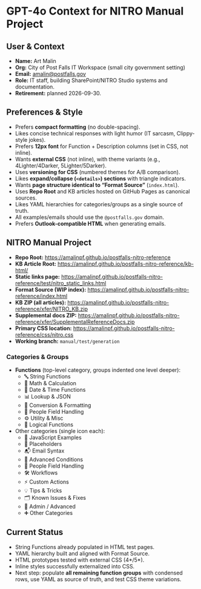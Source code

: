 # GPT-4o Context for NITRO Manual Project

## User & Context
- **Name:** Art Malin  
- **Org:** City of Post Falls IT Workspace (small city government setting)  
- **Email:** amalin@postfalls.gov  
- **Role:** IT staff, building SharePoint/NITRO Studio systems and documentation.  
- **Retirement:** planned 2026-09-30.  

## Preferences & Style
- Prefers **compact formatting** (no double-spacing).  
- Likes concise technical responses with light humor (IT sarcasm, Clippy-style jokes).  
- Prefers **12px font** for Function + Description columns (set in CSS, not inline).  
- Wants **external CSS** (not inline), with theme variants (e.g., 4Lighter/4Darker, 5Lighter/5Darker).  
- Uses **versioning for CSS** (numbered themes for A/B comparison).  
- Likes **expand/collapse (`<details>`) sections** with triangle indicators.  
- Wants **page structure identical to “Format Source”** (`index.html`).  
- Uses **Repo Root** and KB articles hosted on GitHub Pages as canonical sources.  
- Likes YAML hierarchies for categories/groups as a single source of truth.  
- All examples/emails should use the `@postfalls.gov` domain.  
- Prefers **Outlook-compatible HTML** when generating emails.  

## NITRO Manual Project
- **Repo Root:** https://amalinpf.github.io/postfalls-nitro-reference  
- **KB Article Root:** https://amalinpf.github.io/postfalls-nitro-reference/kb-html/  
- **Static links page:** https://amalinpf.github.io/postfalls-nitro-reference/test/nitro_static_links.html  
- **Format Source (WIP index):** https://amalinpf.github.io/postfalls-nitro-reference/index.html  
- **KB ZIP (all articles):** https://amalinpf.github.io/postfalls-nitro-reference/xfer/NITRO_KB.zip  
- **Supplemental docs ZIP:** https://amalinpf.github.io/postfalls-nitro-reference/xfer/SupplementalReferenceDocs.zip  
- **Primary CSS location:** https://amalinpf.github.io/postfalls-nitro-reference/css/nitro.css  
- **Working branch:** `manual/test/generation`  

### Categories & Groups
- **Functions** (top-level category, groups indented one level deeper):  
  - 🔤 String Functions  
  - 🔢 Math & Calculation  
  - 📅 Date & Time Functions  
  - 📊 Lookup & JSON  
  - 🔀 Conversion & Formatting  
  - 👥 People Field Handling  
  - ⚙️ Utility & Misc  
  - 🧮 Logical Functions  
- Other categories (single icon each):  
  - 🧠 JavaScript Examples  
  - 📎 Placeholders  
  - 📬 Email Syntax  
  - 🧩 Advanced Conditions  
  - 👥 People Field Handling  
  - 🛠 Workflows  
  - ⚡ Custom Actions  
  - 💡 Tips & Tricks  
  - 🗂 Known Issues & Fixes  
  - 🔐 Admin / Advanced  
  - ➕ Other Categories  

## Current Status
- String Functions already populated in HTML test pages.  
- YAML hierarchy built and aligned with Format Source.  
- HTML prototypes tested with external CSS (4*/5*).  
- Inline styles successfully externalized into CSS.  
- Next step: populate **all remaining function groups** with condensed rows, use YAML as source of truth, and test CSS theme variations.